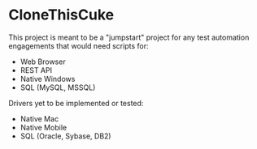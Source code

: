 # CloneThisCuke
 
This project is meant to be a "jumpstart" project for any test automation engagements that would need scripts for:
- Web Browser
- REST API
- Native Windows
- SQL (MySQL, MSSQL)

Drivers yet to be implemented or tested:
- Native Mac
- Native Mobile
- SQL (Oracle, Sybase, DB2)
